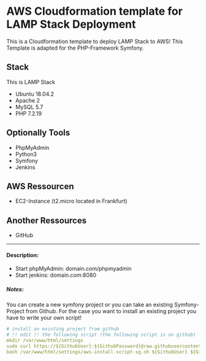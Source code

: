 # AWS Cloudformation template for LAMP Stack Deployment
This is a Cloudformation template to deploy LAMP Stack to AWS! This Template is adapted for the PHP-Framework Symfony.

## Stack
This is LAMP Stack

- Ubuntu 18.04.2
- Apache 2
- MySQL 5.7
- PHP 7.2.19

## Optionally Tools
- PhpMyAdmin
- Python3
- Symfony
- Jenkins

## AWS Ressourcen
- EC2-Instance (t2.micro located in Frankfurt)

## Another Ressources
- GitHub

------------

#### Description:
- Start phpMyAdmin: domain.com/phpmyadmin
- Start jenkins: domain.com:8080

##### Notes:
You can create a new symfony project or you can take an existing Symfony-Project from Github.
For the case you want to install an existing project you have to write your own script!

```yaml
# install an existing project from github
# !! edit !! the following script (the following script is on github)
mkdir /var/www/html/settings
sudo curl https://${GithubUser}:${GithubPassword}@raw.githubusercontent.com/LuminiCode/symfony/master/aws-install-script-sg.sh -o /var/www/html/settings/aws-install-script-sg.sh
bash /var/www/html/settings/aws-install-script-sg.sh ${GithubUser} ${GithubPassword} ${AWS::StackName} ${DBUser} ${DBPassword} ${DBName}
```
